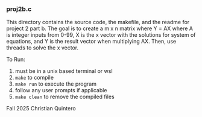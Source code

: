### proj2b.c

This directory contains the source code, the makefile, and the readme for 
project 2 part b. The goal is to create a m x n matrix where Y = AX
where A is integer inputs from 0-99, X is the x vector with the solutions for system
of equations, and Y is the result vector when multiplying AX. Then, use threads to solve the x vector.

To Run:
  1. must be in a unix based terminal or wsl
  2. `make` to compile
  3. `make run` to execute the program
  4. follow any user prompts if applicable
  5. `make clean` to remove the compiled files


Fall 2025 Christian Quintero

